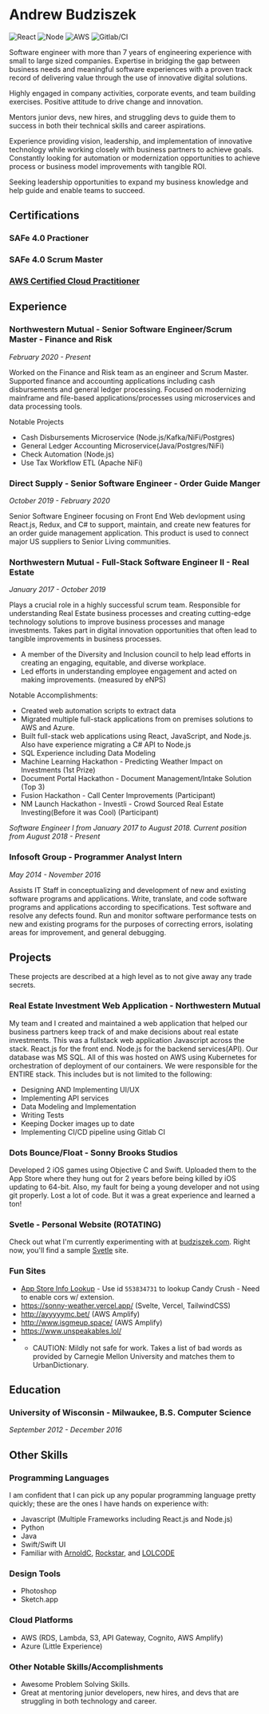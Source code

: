 # Andrew Budziszek
![React](https://www.vectorlogo.zone/logos/reactjs/reactjs-ar21.svg)
![Node](https://www.vectorlogo.zone/logos/nodejs/nodejs-ar21.svg)
![AWS](https://www.vectorlogo.zone/logos/amazon_aws/amazon_aws-ar21.svg)
![Gitlab/CI](https://www.vectorlogo.zone/logos/gitlab/gitlab-ar21.svg)

Software engineer with more than 7 years of engineering experience with small to large sized companies. Expertise in bridging the gap between business needs and meaningful software experiences with a proven track record of delivering value through the use of innovative digital solutions.

Highly engaged in company activities, corporate events, and team building exercises. Positive attitude to drive change and innovation.

Mentors junior devs, new hires, and struggling devs to guide them to success in both their technical skills and career aspirations.

Experience providing vision, leadership, and implementation of innovative technology while working closely with business partners to achieve goals. Constantly looking for automation or modernization opportunities to achieve process or business model improvements with tangible ROI.

Seeking leadership opportunities to expand my business knowledge and help guide and enable teams to succeed. 

## Certifications
### SAFe 4.0 Practioner
### SAFe 4.0 Scrum Master
### [AWS Certified Cloud Practitioner](https://www.youracclaim.com/badges/1f209ecf-aebb-4f3e-8baf-e97636e37378/public_url)


## Experience

### Northwestern Mutual - Senior Software Engineer/Scrum Master - Finance and Risk
_February 2020 - Present_

Worked on the Finance and Risk team as an engineer and Scrum Master. Supported finance and accounting applications including cash disbursements and general ledger processing. Focused on modernizing mainframe and file-based applications/processes using microservices and data processing tools. 

Notable Projects
- Cash Disbursements Microservice (Node.js/Kafka/NiFi/Postgres)
- General Ledger Accounting Microservice(Java/Postgres/NiFi)
- Check Automation (Node.js)
- Use Tax Workflow ETL (Apache NiFi)

### Direct Supply - Senior Software Engineer - Order Guide Manger
_October 2019 - February 2020_

Senior Software Engineer focusing on Front End Web devlopment using React.js, Redux, and C# to support, maintain, and create new features for an order guide management application. This product is used to connect major US suppliers to Senior Living communities. 

### Northwestern Mutual - Full-Stack Software Engineer II - Real Estate
_January 2017 - October 2019_

Plays a crucial role in a highly successful scrum team. Responsible for understanding Real Estate business processes and creating cutting-edge technology solutions to improve business processes and manage investments. Takes part in digital innovation opportunities that often lead to tangible improvements in business processes.

- A member of the Diversity and Inclusion council to help lead efforts in creating an engaging, equitable, and diverse workplace. 
- Led efforts in understanding employee engagement and acted on making improvements. (measured by eNPS)

Notable Accomplishments:
 - Created web automation scripts to extract data
 - Migrated multiple full-stack applications from on premises solutions to AWS and Azure.
 - Built full-stack web applications using React, JavaScript, and Node.js. Also have experience migrating a C# API to Node.js
 - SQL Experience including Data Modeling
 - Machine Learning Hackathon - Predicting Weather Impact on Investments (1st Prize)
 - Document Portal Hackathon - Document Management/Intake Solution (Top 3)
 - Fusion Hackathon - Call Center Improvements (Participant)
 - NM Launch Hackathon - Investli - Crowd Sourced Real Estate Investing(Before it was Cool) (Participant)

_Software Engineer I from January 2017 to August 2018. Current position from August 2018 - Present_

### Infosoft Group - Programmer Analyst Intern
_May 2014 - November 2016_

Assists IT Staff in conceptualizing and development of new and existing software programs and applications. Write, translate, and code software programs and applications according to specifications. Test software and resolve any defects found. Run and monitor software performance tests on new and existing programs for the purposes of correcting errors, isolating areas for improvement, and general debugging.

## Projects
These projects are described at a high level as to not give away any trade secrets.

### Real Estate Investment Web Application - Northwestern Mutual
My team and I created and maintained a web application that helped our business partners keep track of and make decisions about real estate investments. This was a fullstack web application Javascript across the stack. React.js for the front end. Node.js for the backend services(API). Our database was MS SQL. All of this was hosted on AWS using Kubernetes for orchestration of deployment of our containers. We were responsible for the ENTIRE stack. This includes but is not limited to the following:

* Designing AND Implementing UI/UX
* Implementing API services
* Data Modeling and Implementation
* Writing Tests
* Keeping Docker images up to date
* Implementing CI/CD pipeline using Gitlab CI


### Dots Bounce/Float - Sonny Brooks Studios
Developed 2 iOS games using Objective C and Swift. Uploaded them to the App Store where they hung out for 2 years before being killed by iOS updating to 64-bit. Also, my fault for being a young developer and not using git properly. Lost a lot of code. But it was a great experience and learned a ton!

### Svetle - Personal Website (ROTATING)
Check out what I'm currently experimenting with at [budziszek.com](http://budziszek.com). Right now, you'll find a sample [Svetle](https://svelte.dev/) site.

### Fun Sites
* [App Store Info Lookup](https://main.d38li89hnrhx6v.amplifyapp.com/) - Use id `553834731` to lookup Candy Crush - Need to enable cors w/ extension.
* https://sonny-weather.vercel.app/ (Svelte, Vercel, TailwindCSS)
* http://ayyyyymc.bet/ (AWS Amplify)
* http://www.isgmeup.space/ (AWS Amplify)
* https://www.unspeakables.lol/
* * CAUTION: Mildly not safe for work. Takes a list of bad words as provided by Carnegie Mellon University and matches them to UrbanDictionary. 

## Education
### University of Wisconsin - Milwaukee, B.S. Computer Science
_September 2012 - December 2016_

## Other Skills

### Programming Languages
I am confident that I can pick up any popular programming language pretty quickly; these are the ones I have hands on experience with:
* Javascript (Multiple Frameworks including React.js and Node.js)
* Python
* Java
* Swift/Swift UI
* Familiar with [ArnoldC](https://github.com/lhartikk/ArnoldC), [Rockstar](https://github.com/RockstarLang/rockstar), and [LOLCODE](https://github.com/SonnyBrooks/RedditDailyProgrammerChallenges/blob/master/LOLCODE/Challenge239EASY.lol)

### Design Tools
* Photoshop
* Sketch.app

### Cloud Platforms
* AWS (RDS, Lambda, S3, API Gateway, Cognito, AWS Amplify)
* Azure (Little Experience)

### Other Notable Skills/Accomplishments
* Awesome Problem Solving Skills.
* Great at mentoring junior developers, new hires, and devs that are struggling in both technology and career. 

